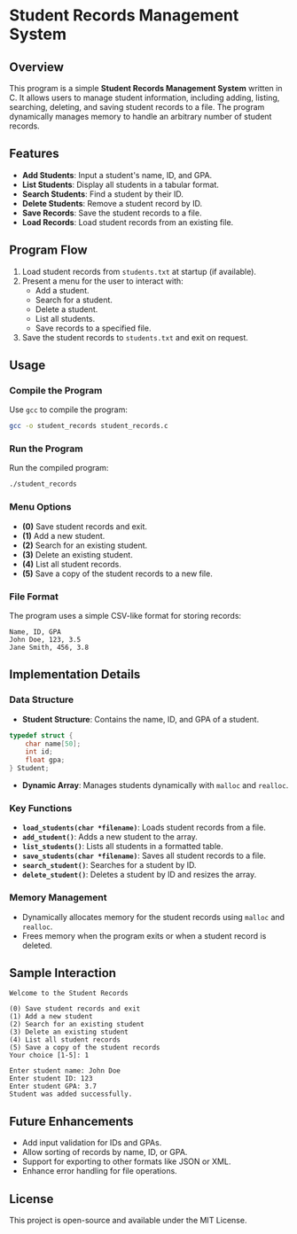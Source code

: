 # Student Records Management System

## Overview
This program is a simple **Student Records Management System** written in C. It allows users to manage student information, including adding, listing, searching, deleting, and saving student records to a file. The program dynamically manages memory to handle an arbitrary number of student records.

## Features
- **Add Students**: Input a student's name, ID, and GPA.
- **List Students**: Display all students in a tabular format.
- **Search Students**: Find a student by their ID.
- **Delete Students**: Remove a student record by ID.
- **Save Records**: Save the student records to a file.
- **Load Records**: Load student records from an existing file.

## Program Flow
1. Load student records from `students.txt` at startup (if available).
2. Present a menu for the user to interact with:
    - Add a student.
    - Search for a student.
    - Delete a student.
    - List all students.
    - Save records to a specified file.
3. Save the student records to `students.txt` and exit on request.

## Usage

### Compile the Program
Use `gcc` to compile the program:
```bash
gcc -o student_records student_records.c
```

### Run the Program
Run the compiled program:
```bash
./student_records
```

### Menu Options
- **(0)** Save student records and exit.
- **(1)** Add a new student.
- **(2)** Search for an existing student.
- **(3)** Delete an existing student.
- **(4)** List all student records.
- **(5)** Save a copy of the student records to a new file.

### File Format
The program uses a simple CSV-like format for storing records:
```
Name, ID, GPA
John Doe, 123, 3.5
Jane Smith, 456, 3.8
```

## Implementation Details

### Data Structure
- **Student Structure**: Contains the name, ID, and GPA of a student.
```c
typedef struct {
    char name[50];
    int id;
    float gpa;
} Student;
```

- **Dynamic Array**: Manages students dynamically with `malloc` and `realloc`.

### Key Functions
- **`load_students(char *filename)`**: Loads student records from a file.
- **`add_student()`**: Adds a new student to the array.
- **`list_students()`**: Lists all students in a formatted table.
- **`save_students(char *filename)`**: Saves all student records to a file.
- **`search_student()`**: Searches for a student by ID.
- **`delete_student()`**: Deletes a student by ID and resizes the array.

### Memory Management
- Dynamically allocates memory for the student records using `malloc` and `realloc`.
- Frees memory when the program exits or when a student record is deleted.

## Sample Interaction
```
Welcome to the Student Records

(0) Save student records and exit
(1) Add a new student
(2) Search for an existing student
(3) Delete an existing student
(4) List all student records
(5) Save a copy of the student records
Your choice [1-5]: 1

Enter student name: John Doe
Enter student ID: 123
Enter student GPA: 3.7
Student was added successfully.
```

## Future Enhancements
- Add input validation for IDs and GPAs.
- Allow sorting of records by name, ID, or GPA.
- Support for exporting to other formats like JSON or XML.
- Enhance error handling for file operations.

## License
This project is open-source and available under the MIT License.

